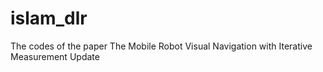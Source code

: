 # islam_dlr
The codes of the paper The Mobile Robot Visual Navigation with Iterative Measurement Update

